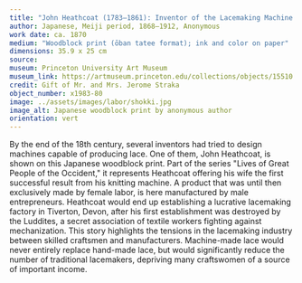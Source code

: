 ```yaml
---
title: "John Heathcoat (1783–1861): Inventor of the Lace­making Machine (Shon Hiisukouto mentai shokki), from the series “Lives of Great People of the Occident” (Taisei ijin den)"
author: Japanese, Meiji period, 1868–1912, Anonymous
work date: ca. 1870 
medium: "Woodblock print (ōban tate­e format); ink and color on paper"
dimensions: 35.9 x 25 cm 
source: 
museum: Princeton University Art Museum 
museum_link: https://artmuseum.princeton.edu/collections/objects/15510
credit: Gift of Mr. and Mrs. Jerome Straka
object_number: x1983-­80
image: ../assets/images/labor/shokki.jpg
image_alt: Japanese woodblock print by anonymous author 
orientation: vert
---
```


By the end of the 18th century, several inventors had tried to design machines capable of producing lace. One of them, John Heathcoat, is shown on this Japanese woodblock print.  Part of the series "Lives of Great People of the Occident," it represents Heathcoat offering his wife the first successful result from his knitting machine. A product that was until then exclusively made by female labor, is here manufactured by male entrepreneurs. Heathcoat would end up establishing a lucrative lacemaking factory in Tiverton, Devon, after his first establishment was destroyed by the Luddites, a secret association of textile workers fighting against mechanization. This story highlights the tensions in the lacemaking industry between skilled craftsmen and manufacturers. Machine-made lace would never entirely replace hand-made lace, but would significantly reduce the number of traditional lacemakers, depriving many craftswomen of a source of important income.   

